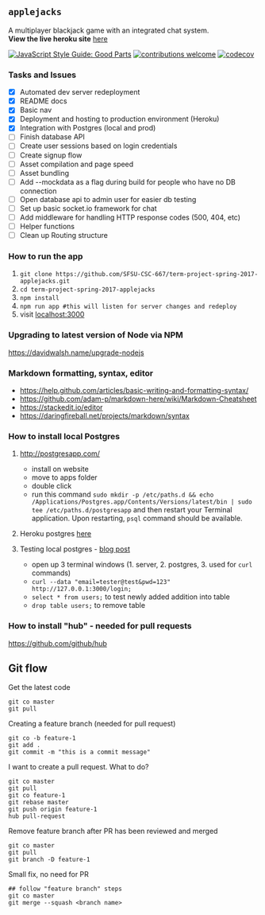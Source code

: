 ## `applejacks`

A multiplayer blackjack game with an integrated chat system.  
**View the live heroku site** [here](https://applejacks.herokuapp.com)

[![JavaScript Style Guide: Good Parts](https://img.shields.io/badge/code%20style-goodparts-brightgreen.svg?style=flat)](https://github.com/SFSU-CSC-667/term-project-spring-2017-applejacks "applejacks - blackjack game")
[![contributions welcome](https://img.shields.io/badge/contributions-welcome-brightgreen.svg?style=flat)](https://github.com/SFSU-CSC-667/term-project-spring-2017-applejacks/issues)
[![codecov](https://codecov.io/gh/SFSU-CSC-667/term-project-spring-2017-applejacks/branch/master/graph/badge.svg)](https://codecov.io/gh/SFSU-CSC-667/term-project-spring-2017-applejacks)

### Tasks and Issues

- [x] Automated dev server redeployment
- [x] README docs
- [x] Basic nav
- [x] Deployment and hosting to production environment (Heroku)
- [x] Integration with Postgres (local and prod)
- [ ] Finish database API
- [ ] Create user sessions based on login credentials
- [ ] Create signup flow
- [ ] Asset compilation and page speed
- [ ] Asset bundling
- [ ] Add --mockdata as a flag during build for people who have no DB connection
- [ ] Open database api to admin user for easier db testing
- [ ] Set up basic socket.io framework for chat
- [ ] Add middleware for handling HTTP response codes (500, 404, etc)
- [ ] Helper functions
- [ ] Clean up Routing structure

### How to run the app

1. `git clone https://github.com/SFSU-CSC-667/term-project-spring-2017-applejacks.git`
2. `cd term-project-spring-2017-applejacks`
3. `npm install`
4. `npm run app #this will listen for server changes and redeploy`
5. visit [localhost:3000](http://localhost:3000/)

### Upgrading to latest version of Node via NPM
https://davidwalsh.name/upgrade-nodejs

### Markdown formatting, syntax, editor
- https://help.github.com/articles/basic-writing-and-formatting-syntax/
- https://github.com/adam-p/markdown-here/wiki/Markdown-Cheatsheet
- https://stackedit.io/editor
- https://daringfireball.net/projects/markdown/syntax


### How to install local Postgres
1. http://postgresapp.com/
    - install on website
    - move to apps folder
    - double click
    - run this command `sudo mkdir -p /etc/paths.d && echo /Applications/Postgres.app/Contents/Versions/latest/bin | sudo tee /etc/paths.d/postgresapp` and then restart your Terminal application. Upon restarting, `psql` command should be available.

2. Heroku postgres [here](https://devcenter.heroku.com/articles/heroku-postgresql#connecting-in-node-js)

3. Testing local postgres - [blog post](http://mherman.org/blog/2015/02/12/postgresql-and-nodejs/#.WL0PvBLyuHo)
    - open up 3 terminal windows (1. server, 2. postgres, 3. used for `curl` commands)
    - `curl --data "email=tester@test&pwd=123" http://127.0.0.1:3000/login;`
    - `select * from users;` to test newly added addition into table
    - `drop table users;` to remove table

### How to install "hub" - needed for pull requests
https://github.com/github/hub

## Git flow
Get the latest code
```
git co master
git pull
```

Creating a feature branch (needed for pull request)
```
git co -b feature-1
git add .
git commit -m "this is a commit message"
```

I want to create a pull request. What to do?
```
git co master
git pull
git co feature-1
git rebase master
git push origin feature-1
hub pull-request
```

Remove feature branch after PR has been reviewed and merged
```
git co master
git pull
git branch -D feature-1
```

Small fix, no need for PR
```
## follow "feature branch" steps
git co master
git merge --squash <branch name>
```
